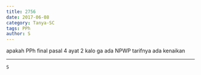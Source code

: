 ```yaml
---
title: 2756
date: 2017-06-08
category: Tanya-SC
tags: PPh
author: S
---
```


apakah PPh final pasal 4 ayat 2 kalo ga ada NPWP tarifnya ada kenaikan

---



`S`
